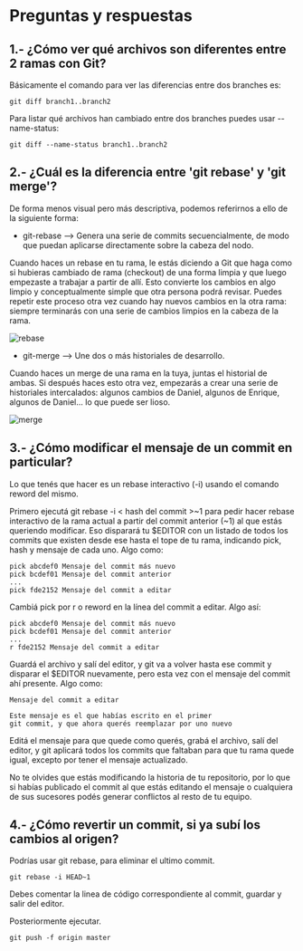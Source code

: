# Preguntas y respuestas

## 1.- ¿Cómo ver qué archivos son diferentes entre 2 ramas con Git?

Básicamente el comando para ver las diferencias entre dos branches es:

    git diff branch1..branch2

Para listar qué archivos han cambiado entre dos branches puedes usar --name-status:

    git diff --name-status branch1..branch2

## 2.- ¿Cuál es la diferencia entre 'git rebase' y 'git merge'?

De forma menos visual pero más descriptiva, podemos referirnos a ello de la siguiente forma:

- git-rebase –> Genera una serie de commits secuencialmente, de modo que puedan aplicarse directamente sobre la cabeza del nodo.

Cuando haces un rebase en tu rama, le estás diciendo a Git que haga como si hubieras cambiado de rama (checkout) de una forma limpia y que luego empezaste a trabajar a partir de allí. Esto convierte los cambios en algo limpio y conceptualmente simple que otra persona podrá revisar. Puedes repetir este proceso otra vez cuando hay nuevos cambios en la otra rama: siempre terminarás con una serie de cambios limpios en la cabeza de la rama.

![rebase](https://i.stack.imgur.com/TvXuJ.png)

- git-merge –> Une dos o más historiales de desarrollo.

Cuando haces un merge de una rama en la tuya, juntas el historial de ambas. Si después haces esto otra vez, empezarás a crear una serie de historiales intercalados: algunos cambios de Daniel, algunos de Enrique, algunos de Daniel... lo que puede ser lioso.

![merge](https://i.stack.imgur.com/9Ul5w.png)

## 3.- ¿Cómo modificar el mensaje de un commit en particular?

Lo que tenés que hacer es un rebase interactivo (-i) usando el comando reword del mismo.

Primero ejecutá git rebase -i < hash del commit >~1 para pedir hacer rebase interactivo de la rama actual a partir del commit anterior (~1) al que estás queriendo modificar. Eso disparará tu $EDITOR con un listado de todos los commits que existen desde ese hasta el tope de tu rama, indicando pick, hash y mensaje de cada uno. Algo como:

    pick abcdef0 Mensaje del commit más nuevo
    pick bcdef01 Mensaje del commit anterior
    ...
    pick fde2152 Mensaje del commit a editar

Cambiá pick por r o reword en la línea del commit a editar. Algo así:

    pick abcdef0 Mensaje del commit más nuevo
    pick bcdef01 Mensaje del commit anterior
    ...
    r fde2152 Mensaje del commit a editar

Guardá el archivo y salí del editor, y git va a volver hasta ese commit y disparar el $EDITOR nuevamente, pero esta vez con el mensaje del commit ahí presente. Algo como:

    Mensaje del commit a editar

    Este mensaje es el que habías escrito en el primer
    git commit, y que ahora querés reemplazar por uno nuevo

Editá el mensaje para que quede como querés, grabá el archivo, salí del editor, y git aplicará todos los commits que faltaban para que tu rama quede igual, excepto por tener el mensaje actualizado.

No te olvides que estás modificando la historia de tu repositorio, por lo que si habías publicado el commit al que estás editando el mensaje o cualquiera de sus sucesores podés generar conflictos al resto de tu equipo.

## 4.- ¿Cómo revertir un commit, si ya subí los cambios al origen?

Podrías usar git rebase, para eliminar el ultimo commit.

    git rebase -i HEAD~1

Debes comentar la linea de código correspondiente al commit, guardar y salir del editor.

Posteriormente ejecutar.

    git push -f origin master